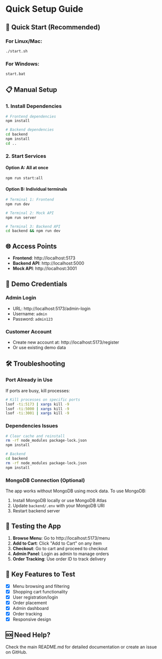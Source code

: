 # Quick Setup Guide

## 🚀 Quick Start (Recommended)

### For Linux/Mac:
```bash
./start.sh
```

### For Windows:
```bash
start.bat
```

## 📋 Manual Setup

### 1. Install Dependencies
```bash
# Frontend dependencies
npm install

# Backend dependencies
cd backend
npm install
cd ..
```

### 2. Start Services

#### Option A: All at once
```bash
npm run start:all
```

#### Option B: Individual terminals
```bash
# Terminal 1: Frontend
npm run dev

# Terminal 2: Mock API
npm run server

# Terminal 3: Backend API
cd backend && npm run dev
```

## 🌐 Access Points

- **Frontend**: http://localhost:5173
- **Backend API**: http://localhost:5000
- **Mock API**: http://localhost:3001

## 🔑 Demo Credentials

### Admin Login
- URL: http://localhost:5173/admin-login
- Username: `admin`
- Password: `admin123`

### Customer Account
- Create new account at: http://localhost:5173/register
- Or use existing demo data

## 🛠️ Troubleshooting

### Port Already in Use
If ports are busy, kill processes:
```bash
# Kill processes on specific ports
lsof -ti:5173 | xargs kill -9
lsof -ti:5000 | xargs kill -9
lsof -ti:3001 | xargs kill -9
```

### Dependencies Issues
```bash
# Clear cache and reinstall
rm -rf node_modules package-lock.json
npm install

# Backend
cd backend
rm -rf node_modules package-lock.json
npm install
```

### MongoDB Connection (Optional)
The app works without MongoDB using mock data. To use MongoDB:
1. Install MongoDB locally or use MongoDB Atlas
2. Update `backend/.env` with your MongoDB URI
3. Restart backend server

## 📱 Testing the App

1. **Browse Menu**: Go to http://localhost:5173/menu
2. **Add to Cart**: Click "Add to Cart" on any item
3. **Checkout**: Go to cart and proceed to checkout
4. **Admin Panel**: Login as admin to manage orders
5. **Order Tracking**: Use order ID to track delivery

## 🎯 Key Features to Test

- [x] Menu browsing and filtering
- [x] Shopping cart functionality
- [x] User registration/login
- [x] Order placement
- [x] Admin dashboard
- [x] Order tracking
- [x] Responsive design

## 🆘 Need Help?

Check the main README.md for detailed documentation or create an issue on GitHub.